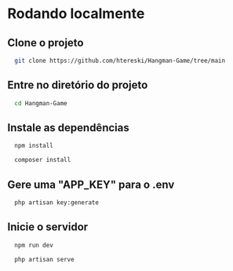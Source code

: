 # Rodando localmente

## Clone o projeto

```bash
  git clone https://github.com/htereski/Hangman-Game/tree/main
```

## Entre no diretório do projeto

```bash
  cd Hangman-Game
```

## Instale as dependências

```bash
  npm install
```
```bash
  composer install
```

## Gere uma "APP_KEY" para o .env

```bash
  php artisan key:generate
```

## Inicie o servidor

```bash
  npm run dev
```
```bash
  php artisan serve
```

